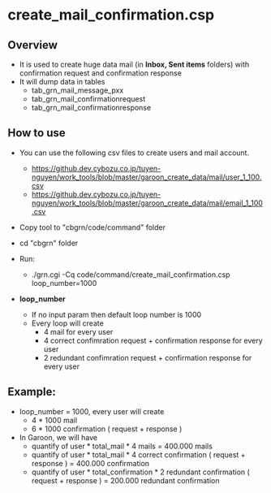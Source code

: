 # create_mail_confirmation.csp

## Overview
- It is used to create huge data mail (in <b>Inbox, Sent items</b> folders) with confirmation request and confirmation response
- It will dump data in tables
    - tab_grn_mail_message_pxx
    - tab_grn_mail_confirmationrequest
    - tab_grn_mail_confirmationresponse   

## How to use
- You can use the following csv files to create users and mail account.
    - https://github.dev.cybozu.co.jp/tuyen-nguyen/work_tools/blob/master/garoon_create_data/mail/user_1_100.csv 
    - https://github.dev.cybozu.co.jp/tuyen-nguyen/work_tools/blob/master/garoon_create_data/mail/email_1_100.csv
- Copy tool to "cbgrn/code/command" folder 
- cd "cbgrn" folder
- Run: 
    - ./grn.cgi -Cq code/command/create_mail_confirmation.csp loop_number=1000

- <b>loop_number</b>
    - If no input param then default loop number is 1000
    - Every loop will create
        - 4 mail for every user
        - 4 correct confimration request + confirmation response for every user
        - 2 redundant confimration request + confirmation response for every user

## Example:
- loop_number = 1000, every user will create
    - 4 * 1000 mail
    - 6 * 1000 confirmation ( request + response )
- In Garoon, we will have
    - quantify of user * total_mail * 4 mails = 400.000 mails
    - quantify of user * total_mail * 4 correct confirmation ( request + response ) = 400.000 confirmation
    - quantify of user * total_confirmation * 2 redundant confirmation ( request + response ) = 200.000 redundant confirmation
